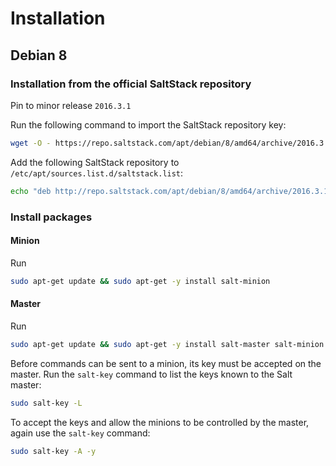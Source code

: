 # Installation

## Debian 8

### Installation from the official SaltStack repository

Pin to minor release `2016.3.1`

Run the following command to import the SaltStack repository key:
```bash
wget -O - https://repo.saltstack.com/apt/debian/8/amd64/archive/2016.3.1/SALTSTACK-GPG-KEY.pub | sudo apt-key add -
```

Add the following SaltStack repository to `/etc/apt/sources.list.d/saltstack.list`:
```bash
echo "deb http://repo.saltstack.com/apt/debian/8/amd64/archive/2016.3.1 jessie main" | tee /etc/apt/sources.list.d/saltstack.list
```

### Install packages

#### Minion

Run
```bash
sudo apt-get update && sudo apt-get -y install salt-minion
```

#### Master

Run
```bash
sudo apt-get update && sudo apt-get -y install salt-master salt-minion
```

Before commands can be sent to a minion, its key must be accepted on the master.
Run the `salt-key` command to list the keys known to the Salt master:

```bash
sudo salt-key -L
```
To accept the keys and allow the minions to be controlled by the master, again use the `salt-key` command:

```bash
sudo salt-key -A -y
```
